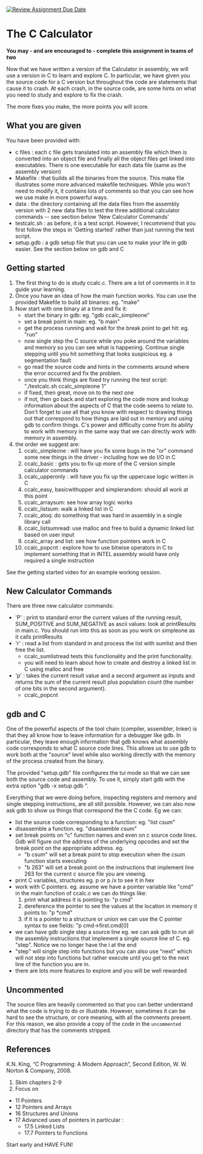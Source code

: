 [![Review Assignment Due Date](https://classroom.github.com/assets/deadline-readme-button-24ddc0f5d75046c5622901739e7c5dd533143b0c8e959d652212380cedb1ea36.svg)](https://classroom.github.com/a/SJXfFfYz)
# The C Calculator

**You may - and are encouraged to - complete this assignment in teams of two**

Now that we have written a version of the Calculator in assembly, we will
use a version in C to learn and explore C.  In particular, we have given
you the source code for a C version but throughout the code are
statements that cause it to crash.  At each crash, in the source code, are
some hints on what you need to study and explore to fix the crash.

The more fixes you make, the more points you will score.

## What you are given

You have been provided with:
  - c files : each c file gets translated into an assembly file which then is converted into
    an object file and finally all the object files get linked into executables.  There is
    one executable for each data file (same as the assembly version)
  - Makefile : that builds all the binaries from the source.  This make file illustrates some
    more advanced makefile techniques.  While you won't need to modify it, it contains
    lots of comments so that you can see how we use make in more powerful ways.
  - data : the directory containing all the data files from the assembly version with 2 new data files
    to test the three additional calculator commands -- see section below 'New Calculator Commands'
  - testcalc.sh : as before, it is a test script.  However, I recommend that you first follow the steps
    in 'Getting started' rather than just running the test script.
  - setup.gdb : a gdb setup file that you can use to make your life in gdb easier.
    See the section below on gdb and C

## Getting started

1) The first thing to do is study ccalc.c.  There are a lot of comments in it to guide
your learning.  
2) Once you have an idea of how the main function works. You can use the provided Makefile to build all binaries: eg. "make"
3) Now start with one binary at a time and fix it:
   - start the binary in gdb: eg. "gdb ccalc_simpleone"
   - set a break point in main: eg. "b main"
   - get the process running and wait for the break point to get hit: eg. "run"
   - now single step the C source while you poke around the variables and memory so you can see
     what is happening.  Continue single stepping until you hit something that looks suspicious
     eg. a segmentation fault
   - go read the source code and hints in the comments around where the error occurred and fix the problem.
   - once you think things are fixed try running the test script: "./testcalc.sh ccalc_simpleone 1"
   - if fixed, then great, move on to the next one
   - if not, then go back and start exploring the code more and lookup information about the
     aspects of C that the code seems to relate to.  Don't forget to use all that you know with respect to drawing things out that correspond to how things are laid out in memory and using gdb to confirm things. C's power and difficulty come from its ability to work with memory in the same way that we can directly work with memory in assembly.
4) the order we suggest are:
   1) ccalc_simpleone : will have you fix some bugs in the "or" command some new things in the driver - including how we do I/O in C 
   2) ccalc_basic : gets you to fix up more of the C version simple calculator commands
   3) ccalc_upperonly : will have you fix up the uppercase logic written in C
   4) ccalc_easy, basicwithupper and simplerandom: should all work at this point 
   5) ccalc_arraysum: see how array logic works
   6) ccalc_listsum: walk a linked list in C
   7) ccalc_atoq: do something that was hard in assembly in a single library call
   8) ccalc_listsumread: use malloc and free to build a dynamic linked list based on user input
   9) ccalc_array and list: see how function pointers work in C
   10) ccalc_popcnt : explore how to use bitwise operators in C to implement something that in INTEL assembly would have only required a single instruction

See the getting started video for an example working session.

## New Calculator Commands

There are three new calculator commands:

- 'P' :  print to standard error the current values of the running result, SUM_POSITIVE and SUM_NEGATIVE as
ascii values: look at printResults in main.c. You should run into this as soon as you work on simpleone as it calls
printResults
- 'r' : read a list from standard in and process the list with sumlist and then free the list.
   - ccalc_sumlistread tests this functionality and the print functionality.
   - you will need to learn about how to create and destroy a linked list in C using malloc and free
- 'p' : takes the current result value and a second argument as inputs and returns
        the sum of the current result plus population count (the number of one bits in the second argument).
   - ccalc_popcnt 
   
## gdb and C

One of the powerful aspects of the tool chain (compiler, assembler, linker) is that they all know how to leave information for a debugger like gdb.  In particular, they leave enough information that
gdb knows what assembly code corresponds to what C source code lines.  This allows us to use gdb to work both at the "source" level while also working directly with the memory of the process created from the binary.

The provided "setup.gdb" file configures the tui mode so that we can see both the source code and assembly.  To use it, simply start gdb with the extra option "gdb -x setup.gdb <binary>".

Everything that we were doing before, inspecting registers and memory and single stepping instructions, are all still possible.  However, we can also now ask gdb to show us things that correspond the the C code.  Eg we can:
  - list the source code corresponding to a function: eg. "list csum"
  - disassemble a function. eg. "disassemble csum"
  - set break points on "c" function names and even on c source code lines.  Gdb will figure out
    the address of the underlying opcodes and set the break point on the appropriate address.
    eg.
      - "b csum" will set a break point to stop execution when the csum function starts executing
      - "b 263" will set a break point on the instructions that implement line 263 for the current c source file you are viewing.
  - print C variables, structures eg. p <variable name> or p /x <variable name> to see it in hex
  - work with C pointers.  eg. assume we have a pointer variable like "cmd" in the main function of ccalc.c we can do things like:
    1) print what address it is pointing to: "p cmd"
    2) dereference the pointer to see the values at the location in memory it points to:  "p *cmd"
    3) if it is a pointer to a structure or union we can use the C pointer syntax to see fields:
    "p cmd->first.cmd[0]
  - we can have gdb single step a source line eg. we can ask gdb to run all the assembly instructions that implement a single source line of C.  eg. "step". Notice we no longer have the i at the end
  - "step" will single step into functions but you can also use "next" which will not step into functions but rather execute until you get to the next line of the function you are in.
  - there are lots more features to explore and you will be well rewarded

## Uncommented

The source files are heavily commented so that you can better understand what the code is 
trying to do or illustrate.  However, sometimes it can be hard to see the structure, or
core meaning, with all the comments present.  For this reason, we also provide a copy of 
the code in the `uncommented` directory that has the comments stripped. 

## References

K.N. King, “C Programming: A Modern Approach”, Second Edition, W. W. Norton & Company, 2008. 
1) Skim chapters 2-9 
2) Focus on 
  - 11 Pointers
  - 12 Pointers and Arrays
  - 16 Structures and Unions
  - 17 Advanced uses of pointers in particular :
      - 17.5 Linked Lists
      - 17.7 Pointers to Functions


Start early and HAVE FUN!
